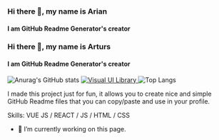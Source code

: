 ### Hi there 👋, my name is Arian
#### I am GitHub Readme Generator's creator

### Hi there 👋, my name is Arturs
#### I am GitHub Readme Generator's creator

<picture>
  <source srcset="https://github-readme-stats.vercel.app/api?username=anuraghazra&show_icons=true&theme=dark" media="(prefers-color-scheme: dark)" />
  <source srcset="https://github-readme-stats.vercel.app/api?username=anuraghazra&show_icons=true" media="(prefers-color-scheme: light), (prefers-color-scheme: no-preference)" />
  <img src="https://github-readme-stats.vercel.app/api?username=anuraghazra&show_icons=true" alt="Anurag's GitHub stats" />
</picture>

<picture>
  <source srcset="https://github-readme-stats.vercel.app/api/pin/?username=MrKittyOfc&repo=github-readme-stats&theme=dark" media="(prefers-color-scheme: dark)" />
  <source srcset="https://github-readme-stats.vercel.app/api/pin/?username=MrKittyOfc&repo=UI-Libraries/Visual%20UI%20Library" media="(prefers-color-scheme: light), (prefers-color-scheme: no-preference)" />
  <a href="https://github.com/MrKittyOfc/UI-Libraries/Visual%20UI%20Library">
    <img src="https://github-readme-stats.vercel.app/api/pin/?username=MrKittyOfc&repo=UI-Libraries/Visual%20UI%20Library" alt="Visual UI Library" />
  </a>
</picture>



<picture>
  <source srcset="https://github-readme-stats.vercel.app/api/top-langs/?username=anuraghazra&hide_progress=true&theme=dark" media="(prefers-color-scheme: dark)" />
  <source srcset="https://github-readme-stats.vercel.app/api/top-langs/?username=anuraghazra&hide_progress=true" media="(prefers-color-scheme: light), (prefers-color-scheme: no-preference)" />
  <img src="https://github-readme-stats.vercel.app/api/top-langs/?username=anuraghazra&hide_progress=true" alt="Top Langs" />
</picture>

I made this project just for fun, it allows you to create nice and simple GitHub Readme files that you can copy/paste and use in your profile.

Skills: VUE JS / REACT / JS / HTML / CSS

- 🔭 I’m currently working on this page. 
